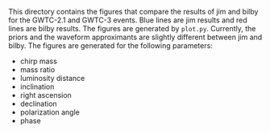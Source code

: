 This directory contains the figures that compare the results of jim and bilby for the GWTC-2.1 and GWTC-3 events.
Blue lines are jim results and red lines are bilby results.
The figures are generated by `plot.py`.
Currently, the priors and the waveform approximants are slightly different between jim and bilby.
The figures are generated for the following parameters:
- chirp mass
- mass ratio
- luminosity distance
- inclination
- right ascension
- declination
- polarization angle
- phase
